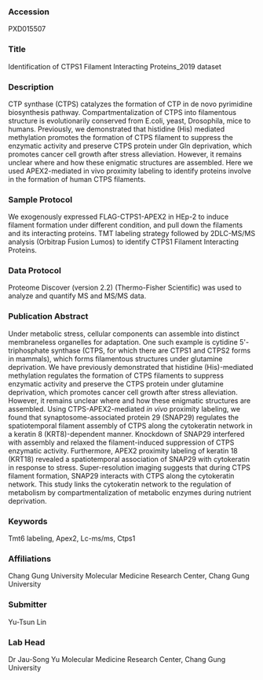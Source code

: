 ### Accession
PXD015507

### Title
Identification of CTPS1 Filament Interacting Proteins_2019 dataset

### Description
CTP synthase (CTPS) catalyzes the formation of CTP in de novo pyrimidine biosynthesis pathway. Compartmentalization of CTPS into filamentous structure is evolutionarily conserved from E.coli, yeast, Drosophila, mice to humans. Previously, we demonstrated that histidine (His) mediated methylation promotes the formation of CTPS filament to suppress the enzymatic activity and preserve CTPS protein under Gln deprivation, which promotes cancer cell growth after stress alleviation. However, it remains unclear where and how these enigmatic structures are assembled. Here we used APEX2-mediated in vivo proximity labeling to identify proteins involve in the formation of human CTPS filaments.

### Sample Protocol
We exogenously expressed FLAG-CTPS1-APEX2 in HEp-2 to induce filament formation under different condition, and pull down the filaments and its interacting proteins. TMT labeling strategy followed by 2DLC-MS/MS analysis (Orbitrap Fusion Lumos) to identify CTPS1 Filament Interacting Proteins.

### Data Protocol
Proteome Discover (version 2.2) (Thermo-Fisher Scientific) was used to analyze and quantify MS and MS/MS data.

### Publication Abstract
Under metabolic stress, cellular components can assemble into distinct membraneless organelles for adaptation. One such example is cytidine 5'-triphosphate synthase (CTPS, for which there are CTPS1 and CTPS2 forms in mammals), which forms filamentous structures under glutamine deprivation. We have previously demonstrated that histidine (His)-mediated methylation regulates the formation of CTPS filaments to suppress enzymatic activity and preserve the CTPS protein under glutamine deprivation, which promotes cancer cell growth after stress alleviation. However, it remains unclear where and how these enigmatic structures are assembled. Using CTPS-APEX2-mediated <i>in vivo</i> proximity labeling, we found that synaptosome-associated protein 29 (SNAP29) regulates the spatiotemporal filament assembly of CTPS along the cytokeratin network in a keratin 8 (KRT8)-dependent manner. Knockdown of SNAP29 interfered with assembly and relaxed the filament-induced suppression of CTPS enzymatic activity. Furthermore, APEX2 proximity labeling of keratin 18 (KRT18) revealed a spatiotemporal association of SNAP29 with cytokeratin in response to stress. Super-resolution imaging suggests that during CTPS filament formation, SNAP29 interacts with CTPS along the cytokeratin network. This study links the cytokeratin network to the regulation of metabolism by compartmentalization of metabolic enzymes during nutrient deprivation.

### Keywords
Tmt6 labeling, Apex2, Lc-ms/ms, Ctps1

### Affiliations
Chang Gung University
Molecular Medicine Research Center, Chang Gung University

### Submitter
Yu-Tsun Lin

### Lab Head
Dr Jau-Song Yu
Molecular Medicine Research Center, Chang Gung University



